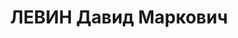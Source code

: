 ---
title: ЛЕВИН Давид Маркович
description: "Род. 07.03.1898, Витебская губ., г. Себеж, еврей, обр.: высшее. Проживал:\
  \ Омск. Заведующий горкомхозом (ранее зам. Наркома земледелия Татарской АССР). \n\
  \  Арестован 29.08.1936. Обв. по ст. 17-58-8, 58-11 УК РСФСР. Приговор: выездная\
  \ сессия ВК ВС СССР в г. Тюмень, 06.05.1937 – 8 лет ИТЛ, направлен в тюрьму г. Мариинска.\
  \ \n  Реабилитирован Прокуратурой Омской обл. 15.02.1992"
---